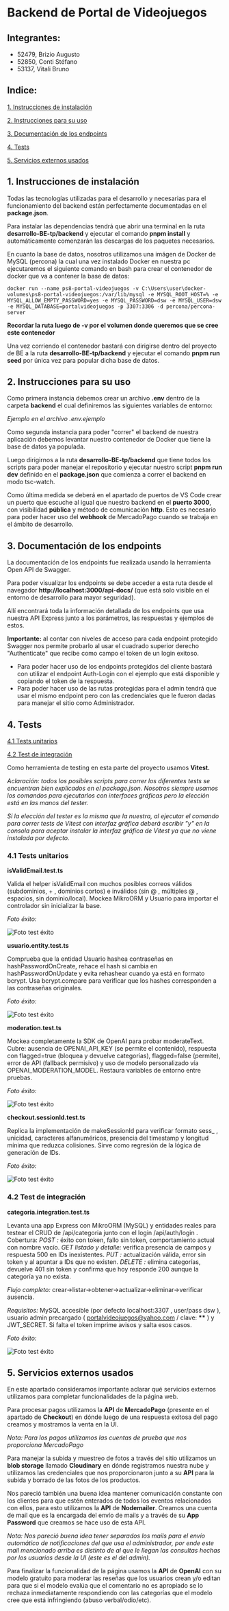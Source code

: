 # Backend de Portal de Videojuegos

## Integrantes:

- 52479, Brizio Augusto
- 52850, Conti Stéfano
- 53137, Vitali Bruno

## Indice:

<a href="#1-instrucciones-de-instalación"><u>1. Instrucciones de instalación</u></a>

<a href="#2-instrucciones-para-su-uso"><u>2. Instrucciones para su uso</u></a>

<a href="#3-documentación-de-los-endpoints"><u>3. Documentación de los endpoints</u></a>

<a href="#4-Tests"><u>4. Tests</u></a>

<a href="#5-servicios-externos-usados"><u>5. Servicios externos usados</u></a>

## 1. Instrucciones de instalación

Todas las tecnologías utilizadas para el desarrollo y necesarias para el funcionamiento del backend están perfectamente documentadas en el **package.json**.

Para instalar las dependencias tendrá que abrir una terminal en la ruta **desarrollo-BE-tp/backend** y ejecutar el comando **pnpm install** y automáticamente comenzarán las descargas de los paquetes necesarios.

En cuanto la base de datos, nosotros utilizamos una imágen de Docker de MySQL (percona) la cual una vez instalado Docker en nuestra pc ejecutaremos el siguiente comando en bash para crear el contenedor de docker que va a contener la base de datos:

```
docker run --name ps8-portal-videojuegos -v C:\Users\user\docker-volumes\ps8-portal-videojuegos:/var/lib/mysql -e MYSQL_ROOT_HOST=% -e MYSQL_ALLOW_EMPTY_PASSWORD=yes -e MYSQL_PASSWORD=dsw -e MYSQL_USER=dsw -e MYSQL_DATABASE=portalvideojuegos -p 3307:3306 -d percona/percona-server
```

**Recordar la ruta luego de -v por el volumen donde queremos que se cree este contenedor**

Una vez corriendo el contenedor bastará con dirigirse dentro del proyecto de BE a la ruta **desarrollo-BE-tp/backend** y ejecutar el comando **pnpm run seed** por única vez para popular dicha base de datos.

## 2. Instrucciones para su uso

Como primera instancia debemos crear un archivo **.env** dentro de la carpeta **backend** el cual definiremos las siguientes variables de entorno:

_Ejemplo en el archivo .env.ejemplo_

Como segunda instancia para poder "correr" el backend de nuestra aplicación debemos levantar nuestro contenedor de Docker que tiene la base de datos ya populada.

Luego dirigirnos a la ruta **desarrollo-BE-tp/backend** que tiene todos los scripts para poder manejar el repositorio y ejecutar nuestro script **pnpm run dev** definido en el **package.json** que comienza a correr el backend en modo tsc-watch.

Como última medida se deberá en el apartado de puertos de VS Code crear un puerto que escuche al igual que nuestro backend en el **puerto 3000**, con visibilidad **pública** y método de comunicación **http**. Esto es necesario para poder hacer uso del **webhook** de MercadoPago cuando se trabaja en el ámbito de desarrollo.

## 3. Documentación de los endpoints

La documentación de los endpoints fue realizada usando la herramienta Open API de Swagger.

Para poder visualizar los endpoints se debe acceder a esta ruta desde el navegador **http://localhost:3000/api-docs/** (que está solo visible en el entorno de desarrollo para mayor seguridad).

Allí encontrará toda la información detallada de los endpoints que usa nuestra API Express junto a los parámetros, las respuestas y ejemplos de estos.

**Importante:** al contar con niveles de acceso para cada endpoint protegido Swagger nos permite probarlo al usar el cuadrado superior derecho "Authenticate" que recibe como campo el token de un login exitoso.

- Para poder hacer uso de los endpoints protegidos del cliente bastará con utilizar el endpoint Auth-Login con el ejemplo que está disponible y copiando el token de la respuesta.
- Para poder hacer uso de las rutas protegidas para el admin tendrá que usar el mismo endpoint pero con las credenciales que le fueron dadas para manejar el sitio como Administrador.

## 4. Tests

<a href="#41-tests-unitarios"><u>4.1 Tests unitarios</u></a>

<a href="#42-test-de-integración"><u>4.2 Test de integración</u></a>

Como herramienta de testing en esta parte del proyecto usamos **Vitest.**

_Aclaración: todos los posibles scripts para correr los diferentes tests se encuentran bien explicados en el package.json. Nosotros siempre usamos los comandos para ejecutarlos con interfaces gráficas pero la elección está en las manos del tester._

_Si la elección del tester es la misma que la nuestra, al ejecutar el comando para correr tests de Vitest con interfaz gráfica deberá escribir "y" en la consola para aceptar instalar la interfaz gráfica de Vitest ya que no viene instalada por defecto._

### 4.1 Tests unitarios

**isValidEmail.test.ts**

Valida el helper isValidEmail con muchos posibles correos válidos (subdominios, + ,
dominios cortos) e inválidos (sin @ , múltiples @ , espacios, sin dominio/local). Mockea MikroORM y Usuario para importar el controlador sin inicializar la base.

_Foto éxito:_

![Foto test éxito](./assets/isValidaEmail-test-ts.png)

**usuario.entity.test.ts**

Comprueba que la entidad Usuario hashea contraseñas en hashPasswordOnCreate, rehace el
hash si cambia en hashPasswordOnUpdate y evita rehashear cuando ya está en formato
bcrypt. Usa bcrypt.compare para verificar que los hashes corresponden a las contraseñas
originales.

_Foto éxito:_

![Foto test éxito](./assets/usuario-entity-test-ts.png)

**moderation.test.ts**

Mockea completamente la SDK de OpenAI para probar moderateText. Cubre: ausencia de
OPENAI_API_KEY (se permite el contenido), respuesta con flagged=true (bloquea y devuelve
categorías), flagged=false (permite), error de API (fallback permisivo) y uso de modelo
personalizado vía OPENAI_MODERATION_MODEL. Restaura variables de entorno entre
pruebas.

_Foto éxito:_

![Foto test éxito](./assets/moderation-test-ts.png)

**checkout.sessionId.test.ts**

Replica la implementación de makeSessionId para verificar formato sess\_ , unicidad,
caracteres alfanuméricos, presencia del timestamp y longitud mínima que reduzca colisiones.
Sirve como regresión de la lógica de generación de IDs.

_Foto éxito:_

![Foto test éxito](./assets/checkout-sessionId-tests-ts.png)

### 4.2 Test de integración

**categoria.integration.test.ts**

Levanta una app Express con MikroORM (MySQL) y entidades reales para testear el CRUD de
/api/categoria junto con el login /api/auth/login .
Cobertura:
_POST :_ éxito con token, fallo sin token, comportamiento actual con nombre vacío.
_GET listado y detalle:_ verifica presencia de campos y respuesta 500 en IDs inexistentes.
_PUT :_ actualización válida, error sin token y al apuntar a IDs que no existen.
_DELETE :_ elimina categorías, devuelve 401 sin token y confirma que hoy responde 200
aunque la categoría ya no exista.

_Flujo completo:_
crear→listar→obtener→actualizar→eliminar→verificar ausencia.

_Requisitos:_ MySQL accesible (por defecto localhost:3307 , user/pass dsw ),
usuario admin precargado ( portalvideojuegos@yahoo.com / clave: **\*\*** ) y
JWT_SECRET. Si falta el token imprime avisos y salta esos casos.

_Foto éxito:_

![Foto test éxito](./assets/categoria-integration-test-ts.png)

## 5. Servicios externos usados

En este apartado consideramos importante aclarar qué servicios externos utilizamos para completar funcionalidades de la página web.

Para procesar pagos utilizamos la **API** de **MercadoPago** (presente en el apartado de **Checkout**) en dónde luego de una respuesta exitosa del pago creamos y mostramos la venta en la UI.

_Nota: Para los pagos utilizamos las cuentas de prueba que nos proporciona MercadoPago_

Para manejar la subida y muestreo de fotos a través del sitio utilizamos un **blob storage** llamado **Cloudinary** en dónde registramos nuestra nube y utilizamos las credenciales que nos proporcionaron junto a su **API** para la subida y borrado de las fotos de los productos.

Nos pareció también una buena idea mantener comunicación constante con los clientes para que estén enterados de todos los eventos relacionados con ellos, para esto utilizamos la **API** de **Nodemailer**. Creamos una cuenta de mail que es la encargada del envío de mails y a través de su **App Password** que creamos se hace uso de esta API.

_Nota: Nos pareció buena idea tener separados los mails para el envío automático de notificaciones del que usa el administrador, por ende este mail mencionado arriba es distinto de al que le llegan las consultas hechas por los usuarios desde la UI (este es el del admin)._

Para finalizar la funcionalidad de la página usamos la **API** de **OpenAI** con su modelo gratuito para moderar las reseñas que los usuarios crean y/o editan para que si el modelo evalúa que el comentario no es apropiado se lo rechaza inmediatamente respondiendo con las categorías que el modelo cree que está infringiendo (abuso verbal/odio/etc).
